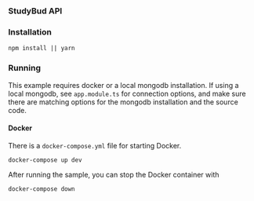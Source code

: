 ### StudyBud API

### Installation

`npm install || yarn`

### Running

This example requires docker or a local mongodb installation. If using a local mongodb, see `app.module.ts` for connection options, and make sure there are matching options for the mongodb installation and the source code.

#### Docker

There is a `docker-compose.yml` file for starting Docker.

`docker-compose up dev`

After running the sample, you can stop the Docker container with

`docker-compose down`

<!-- ### Run the sample

Then, run Nest as usual:

`npm run start` -->

<!-- #### Make module

`npm i -g @nestjs/cli`

`nest g module models/study-request && nest g service models/study-request && nest g resolver models/study-request` -->
